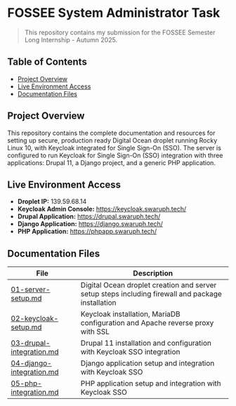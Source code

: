 # FOSSEE System Administrator Task

> This repository contains my submission for the FOSSEE Semester Long Internship - Autumn 2025.

## Table of Contents

- [Project Overview](#project-overview)
- [Live Environment Access](#live-environment-access)
- [Documentation Files](#documentation-files)

## Project Overview

This repository contains the complete documentation and resources for setting up secure, production ready Digital Ocean droplet running Rocky Linux 10, with Keycloak integrated for Single Sign-On (SSO). The server is configured to run Keycloak for Single Sign-On (SSO) integration with three applications: Drupal 11, a Django project, and a generic PHP application.

## Live Environment Access

- **Droplet IP:** 139.59.68.14
- **Keycloak Admin Console:** https://keycloak.swaruph.tech/
- **Drupal Application:** https://drupal.swaruph.tech/
- **Django Application:** https://django.swaruph.tech/
- **PHP Application:** https://phpapp.swaruph.tech/

## Documentation Files

| File                                                   | Description                                                                                       |
| ------------------------------------------------------ | ------------------------------------------------------------------------------------------------- |
| [01-server-setup.md](./01-server-setup.md)             | Digital Ocean droplet creation and server setup steps including firewall and package installation |
| [02-keycloak-setup.md](./02-keycloak-setup.md)         | Keycloak installation, MariaDB configuration and Apache reverse proxy with SSL                    |
| [03-drupal-integration.md](./03-drupal-integration.md) | Drupal 11 installation and configuration with Keycloak SSO integration                            |
| [04-django-integration.md](./04-django-integration.md) | Django application setup and integration with Keycloak SSO                                        |
| [05-php-integration.md](./05-php-integration.md)       | PHP application setup and integration with Keycloak SSO                                           |
